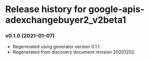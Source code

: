 # Release history for google-apis-adexchangebuyer2_v2beta1

### v0.1.0 (2021-01-07)

* Regenerated using generator version 0.1.1
* Regenerated from discovery document revision 20201202

